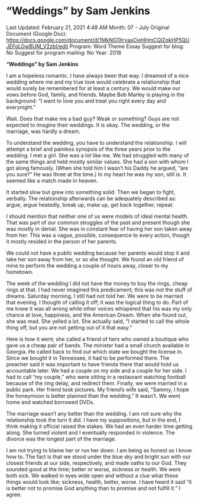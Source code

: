 # “Weddings” by Sam Jenkins

Last Updated: February 21, 2021 4:48 AM
Month: 07 - July
Original Document (Google Doc): https://docs.google.com/document/d/1MkNG1XryasCjeHHmCQlZqkHP5QUJEFqLGwBUM_V2zbI/edit
Program: Word Theme Essay
Suggest for blog: No
Suggest for program mailing: No
Year: 2018

**“Weddings” by Sam Jenkins**

I am a hopeless romantic. I have always been that way. I dreamed of a nice wedding where me and my true love would celebrate a relationship that would surely be remembered for at least a century. We would make our vows before God, family, and friends. Maybe Bob Marley is playing in the background: “I want to love you and treat you right every day and everynight.”

Wait. Does that make me a bad guy? Weak or something? Guys are not expected to imagine their weddings. It is okay. The wedding, or the marriage, was hardly a dream.

To understand the wedding, you have to understand the relationship. I will attempt a brief and painless synopsis of the three years prior to the wedding. I met a girl. She was a lot like me. We had struggled with many of the same things and held mostly similar values. She had a son with whom I got along famously. (When she told him I wasn’t his Daddy he argued, “are you sure?” He was three at the time.) In my heart he was my son, still is. It seemed like a match made in heaven.

It started slow but grew into something solid. Then we began to fight, verbally. The relationship afterwards can be adequately described as: argue, argue heatedly, break up, make up, get back together, repeat.

I should mention that neither one of us were models of ideal mental health. That was part of our common struggles of the past and present though she was mostly in denial. She was in constant fear of having her son taken away from her. This was a vague, possible, consequence to every action, though it mostly resided in the person of her parents.

We could not have a public wedding because her parents would stop it and take her son away from her, or so she thought. We found an old friend of mine to perform the wedding a couple of hours away, closer to my hometown.

The week of the wedding I did not have the money to buy the rings, cheap rings at that. I had never imagined this predicament; this was not the stuff of dreams. Saturday morning, I still had not told her. We were to be married that evening. I thought of calling it off; it was the logical thing to do. Part of me knew it was all wrong while other voices whispered that his was my only chance at love, happiness, and the American Dream. When she found out, she was mad. She yelled a lot. She actually said, “I started to call the whole thing off, but you are not getting out of it that easy.”

Here is how it went; she called a friend of hers who owned a boutique who gave us a cheap pair of bands. The minister had a small church available in Georgia. He called back to find out which state we bought the license in. Since we bought it in Tennessee, it had to be performed there. The preacher said it was important to have friends there that would hold us accountable later. We had a couple on my side and a couple for her side. I had to call “my couple,” who were sitting in a restaurant watching football because of the ring delay, and redirect them. Finally, we were married in a public park. Her friend took pictures. My friend’s wife said, “Sammy, I hope the honeymoon is better planned than the wedding.” It wasn’t. We went home and watched borrowed DVDs.

The marriage wasn’t any better than the wedding. I am not sure why the relationship took the turn it did. I have my suppositions, but in the end, I think making it official raised the stakes. We had an even harder time getting along. She turned violent and I eventually responded in violence. The divorce was the longest part of the marriage.

I am not trying to blame her or run her down. I am being as honest as I know how to. The fact is that we stood under the blue sky and bright sun with our closest friends at our side, respectively, and made oaths to our God. They sounded good at the time; better or worse, sickness or health. We were both sick. We walked in eyes wide open and without a clue what these things would look like; sickness, health, better, worse. I have heard it said “it is better not to promise God anything than to promise and not fulfill it.” I agree.